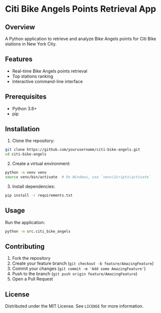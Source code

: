 # Citi Bike Angels Points Retrieval App

## Overview
A Python application to retrieve and analyze Bike Angels points for Citi Bike stations in New York City.

## Features
- Real-time Bike Angels points retrieval
- Top stations ranking
- Interactive command-line interface

## Prerequisites
- Python 3.8+
- pip

## Installation
1. Clone the repository:
```bash
git clone https://github.com/yourusername/citi-bike-angels.git
cd citi-bike-angels
```

2. Create a virtual environment:
```bash
python -m venv venv
source venv/bin/activate  # On Windows, use `venv\Scripts\activate`
```

3. Install dependencies:
```bash
pip install -r requirements.txt
```

## Usage
Run the application:
```bash
python -m src.citi_bike_angels
```

## Contributing
1. Fork the repository
2. Create your feature branch (`git checkout -b feature/AmazingFeature`)
3. Commit your changes (`git commit -m 'Add some AmazingFeature'`)
4. Push to the branch (`git push origin feature/AmazingFeature`)
5. Open a Pull Request

## License
Distributed under the MIT License. See `LICENSE` for more information.
